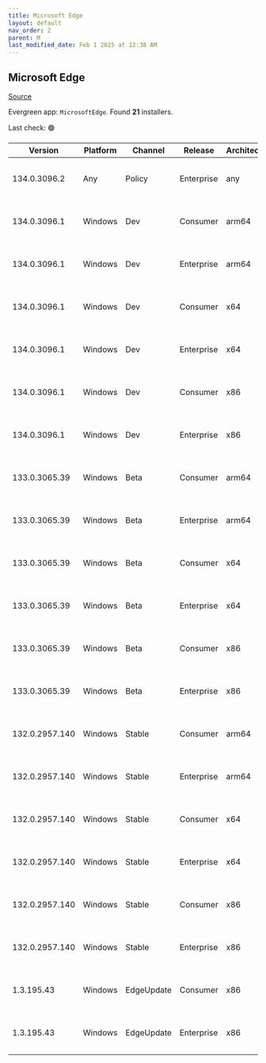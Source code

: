 ```yaml
---
title: Microsoft Edge
layout: default
nav_order: 2
parent: M
last_modified_date: Feb 1 2025 at 12:38 AM
---
```


## Microsoft Edge

[Source](https://www.microsoft.com/edge)

Evergreen app: `MicrosoftEdge`. Found **21** installers.

Last check: 🟢

| Version        | Platform | Channel    | Release    | Architecture | Hash                                                             | URI                                                                                                                                                                                                                                                                                                                      |
| -------------- | -------- | ---------- | ---------- | ------------ | ---------------------------------------------------------------- | ------------------------------------------------------------------------------------------------------------------------------------------------------------------------------------------------------------------------------------------------------------------------------------------------------------------------ |
| 134.0.3096.2   | Any      | Policy     | Enterprise | any          | 321380E0FB083E9450D782958FF9A97427AFCC2D713F2FEE7AF08676F084697E | [https://msedge.sf.dl.delivery.mp.microsoft.com/filestreamingservice/files/e318f874-5d4f-4345-8e29-051d9245bfb3/MicrosoftEdgePolicyTemplates.cab](https://msedge.sf.dl.delivery.mp.microsoft.com/filestreamingservice/files/e318f874-5d4f-4345-8e29-051d9245bfb3/MicrosoftEdgePolicyTemplates.cab)                       |
| 134.0.3096.1   | Windows  | Dev        | Consumer   | arm64        | 1C20A41044BACE03373301754520AB624E3564EE3D0312ABF79A3C27B14DA166 | [https://msedge.sf.dl.delivery.mp.microsoft.com/filestreamingservice/files/1611d3ac-193e-4923-9bbd-01c69683ba01/MicrosoftEdgeDevEnterpriseARM64.msi](https://msedge.sf.dl.delivery.mp.microsoft.com/filestreamingservice/files/1611d3ac-193e-4923-9bbd-01c69683ba01/MicrosoftEdgeDevEnterpriseARM64.msi)                 |
| 134.0.3096.1   | Windows  | Dev        | Enterprise | arm64        | 1C20A41044BACE03373301754520AB624E3564EE3D0312ABF79A3C27B14DA166 | [https://msedge.sf.dl.delivery.mp.microsoft.com/filestreamingservice/files/1611d3ac-193e-4923-9bbd-01c69683ba01/MicrosoftEdgeDevEnterpriseARM64.msi](https://msedge.sf.dl.delivery.mp.microsoft.com/filestreamingservice/files/1611d3ac-193e-4923-9bbd-01c69683ba01/MicrosoftEdgeDevEnterpriseARM64.msi)                 |
| 134.0.3096.1   | Windows  | Dev        | Consumer   | x64          | 4FFBBC8E62A3326EFD9A63027772F379B6193E8F85A66584F9AE452A598A606A | [https://msedge.sf.dl.delivery.mp.microsoft.com/filestreamingservice/files/3125cf82-c173-4e7e-98b9-a0758c51929d/MicrosoftEdgeDevEnterpriseX64.msi](https://msedge.sf.dl.delivery.mp.microsoft.com/filestreamingservice/files/3125cf82-c173-4e7e-98b9-a0758c51929d/MicrosoftEdgeDevEnterpriseX64.msi)                     |
| 134.0.3096.1   | Windows  | Dev        | Enterprise | x64          | 4FFBBC8E62A3326EFD9A63027772F379B6193E8F85A66584F9AE452A598A606A | [https://msedge.sf.dl.delivery.mp.microsoft.com/filestreamingservice/files/3125cf82-c173-4e7e-98b9-a0758c51929d/MicrosoftEdgeDevEnterpriseX64.msi](https://msedge.sf.dl.delivery.mp.microsoft.com/filestreamingservice/files/3125cf82-c173-4e7e-98b9-a0758c51929d/MicrosoftEdgeDevEnterpriseX64.msi)                     |
| 134.0.3096.1   | Windows  | Dev        | Consumer   | x86          | D5F13A8B7A11B61648E1FC279B9F3CAD76283843F380FC3356B6187AC2D4CF1E | [https://msedge.sf.dl.delivery.mp.microsoft.com/filestreamingservice/files/ba62a34d-1441-4657-af45-7fbae70c9545/MicrosoftEdgeDevEnterpriseX86.msi](https://msedge.sf.dl.delivery.mp.microsoft.com/filestreamingservice/files/ba62a34d-1441-4657-af45-7fbae70c9545/MicrosoftEdgeDevEnterpriseX86.msi)                     |
| 134.0.3096.1   | Windows  | Dev        | Enterprise | x86          | D5F13A8B7A11B61648E1FC279B9F3CAD76283843F380FC3356B6187AC2D4CF1E | [https://msedge.sf.dl.delivery.mp.microsoft.com/filestreamingservice/files/ba62a34d-1441-4657-af45-7fbae70c9545/MicrosoftEdgeDevEnterpriseX86.msi](https://msedge.sf.dl.delivery.mp.microsoft.com/filestreamingservice/files/ba62a34d-1441-4657-af45-7fbae70c9545/MicrosoftEdgeDevEnterpriseX86.msi)                     |
| 133.0.3065.39  | Windows  | Beta       | Consumer   | arm64        | 126E30FB805DA20D55D58B263A321E5BCB7B29C304DE974C8069FD2A286A4BB7 | [https://msedge.sf.dl.delivery.mp.microsoft.com/filestreamingservice/files/71c6e5b3-63be-414e-b5d2-ffd6861f61cb/MicrosoftEdgeBetaEnterpriseARM64.msi](https://msedge.sf.dl.delivery.mp.microsoft.com/filestreamingservice/files/71c6e5b3-63be-414e-b5d2-ffd6861f61cb/MicrosoftEdgeBetaEnterpriseARM64.msi)               |
| 133.0.3065.39  | Windows  | Beta       | Enterprise | arm64        | 126E30FB805DA20D55D58B263A321E5BCB7B29C304DE974C8069FD2A286A4BB7 | [https://msedge.sf.dl.delivery.mp.microsoft.com/filestreamingservice/files/71c6e5b3-63be-414e-b5d2-ffd6861f61cb/MicrosoftEdgeBetaEnterpriseARM64.msi](https://msedge.sf.dl.delivery.mp.microsoft.com/filestreamingservice/files/71c6e5b3-63be-414e-b5d2-ffd6861f61cb/MicrosoftEdgeBetaEnterpriseARM64.msi)               |
| 133.0.3065.39  | Windows  | Beta       | Consumer   | x64          | 5760BE614706BD228B749B08E48899D237982A1DF89F112A05C43AD993D070E1 | [https://msedge.sf.dl.delivery.mp.microsoft.com/filestreamingservice/files/7959a034-f751-49b6-900b-7edb5b485a0d/MicrosoftEdgeBetaEnterpriseX64.msi](https://msedge.sf.dl.delivery.mp.microsoft.com/filestreamingservice/files/7959a034-f751-49b6-900b-7edb5b485a0d/MicrosoftEdgeBetaEnterpriseX64.msi)                   |
| 133.0.3065.39  | Windows  | Beta       | Enterprise | x64          | 5760BE614706BD228B749B08E48899D237982A1DF89F112A05C43AD993D070E1 | [https://msedge.sf.dl.delivery.mp.microsoft.com/filestreamingservice/files/7959a034-f751-49b6-900b-7edb5b485a0d/MicrosoftEdgeBetaEnterpriseX64.msi](https://msedge.sf.dl.delivery.mp.microsoft.com/filestreamingservice/files/7959a034-f751-49b6-900b-7edb5b485a0d/MicrosoftEdgeBetaEnterpriseX64.msi)                   |
| 133.0.3065.39  | Windows  | Beta       | Consumer   | x86          | 026A264424371B7B8E380955F418555AD344B295FF3E1F21507E6CF63F199176 | [https://msedge.sf.dl.delivery.mp.microsoft.com/filestreamingservice/files/965dbd3a-f1fe-4d47-81d2-e16dcad33771/MicrosoftEdgeBetaEnterpriseX86.msi](https://msedge.sf.dl.delivery.mp.microsoft.com/filestreamingservice/files/965dbd3a-f1fe-4d47-81d2-e16dcad33771/MicrosoftEdgeBetaEnterpriseX86.msi)                   |
| 133.0.3065.39  | Windows  | Beta       | Enterprise | x86          | 026A264424371B7B8E380955F418555AD344B295FF3E1F21507E6CF63F199176 | [https://msedge.sf.dl.delivery.mp.microsoft.com/filestreamingservice/files/965dbd3a-f1fe-4d47-81d2-e16dcad33771/MicrosoftEdgeBetaEnterpriseX86.msi](https://msedge.sf.dl.delivery.mp.microsoft.com/filestreamingservice/files/965dbd3a-f1fe-4d47-81d2-e16dcad33771/MicrosoftEdgeBetaEnterpriseX86.msi)                   |
| 132.0.2957.140 | Windows  | Stable     | Consumer   | arm64        | E1840E8AC7816ADC7FFD2F346E2935B8EFD4D49A9B3D08AAA141ACEC697C296C | [https://msedge.sf.dl.delivery.mp.microsoft.com/filestreamingservice/files/70188ee3-3960-4f5a-b3d0-4b4249efe7be/MicrosoftEdgeEnterpriseARM64.msi](https://msedge.sf.dl.delivery.mp.microsoft.com/filestreamingservice/files/70188ee3-3960-4f5a-b3d0-4b4249efe7be/MicrosoftEdgeEnterpriseARM64.msi)                       |
| 132.0.2957.140 | Windows  | Stable     | Enterprise | arm64        | E1840E8AC7816ADC7FFD2F346E2935B8EFD4D49A9B3D08AAA141ACEC697C296C | [https://msedge.sf.dl.delivery.mp.microsoft.com/filestreamingservice/files/70188ee3-3960-4f5a-b3d0-4b4249efe7be/MicrosoftEdgeEnterpriseARM64.msi](https://msedge.sf.dl.delivery.mp.microsoft.com/filestreamingservice/files/70188ee3-3960-4f5a-b3d0-4b4249efe7be/MicrosoftEdgeEnterpriseARM64.msi)                       |
| 132.0.2957.140 | Windows  | Stable     | Consumer   | x64          | F932FCFC47F4B3F00E2620C158953EDAA16D9011B1F9B89EE96DC1A06C8CF5E3 | [https://msedge.sf.dl.delivery.mp.microsoft.com/filestreamingservice/files/35f200dc-46f7-46fc-8f97-f29bf1babe1e/MicrosoftEdgeEnterpriseX64.msi](https://msedge.sf.dl.delivery.mp.microsoft.com/filestreamingservice/files/35f200dc-46f7-46fc-8f97-f29bf1babe1e/MicrosoftEdgeEnterpriseX64.msi)                           |
| 132.0.2957.140 | Windows  | Stable     | Enterprise | x64          | F932FCFC47F4B3F00E2620C158953EDAA16D9011B1F9B89EE96DC1A06C8CF5E3 | [https://msedge.sf.dl.delivery.mp.microsoft.com/filestreamingservice/files/35f200dc-46f7-46fc-8f97-f29bf1babe1e/MicrosoftEdgeEnterpriseX64.msi](https://msedge.sf.dl.delivery.mp.microsoft.com/filestreamingservice/files/35f200dc-46f7-46fc-8f97-f29bf1babe1e/MicrosoftEdgeEnterpriseX64.msi)                           |
| 132.0.2957.140 | Windows  | Stable     | Consumer   | x86          | 0FC26C8A877A1806A9686EAF147A5592C08E79FF1E20708FD75B02217BFE08D3 | [https://msedge.sf.dl.delivery.mp.microsoft.com/filestreamingservice/files/a86b692b-ab58-4a90-b28c-4c9c99ae414d/MicrosoftEdgeEnterpriseX86.msi](https://msedge.sf.dl.delivery.mp.microsoft.com/filestreamingservice/files/a86b692b-ab58-4a90-b28c-4c9c99ae414d/MicrosoftEdgeEnterpriseX86.msi)                           |
| 132.0.2957.140 | Windows  | Stable     | Enterprise | x86          | 0FC26C8A877A1806A9686EAF147A5592C08E79FF1E20708FD75B02217BFE08D3 | [https://msedge.sf.dl.delivery.mp.microsoft.com/filestreamingservice/files/a86b692b-ab58-4a90-b28c-4c9c99ae414d/MicrosoftEdgeEnterpriseX86.msi](https://msedge.sf.dl.delivery.mp.microsoft.com/filestreamingservice/files/a86b692b-ab58-4a90-b28c-4c9c99ae414d/MicrosoftEdgeEnterpriseX86.msi)                           |
| 1.3.195.43     | Windows  | EdgeUpdate | Consumer   | x86          | DAC76CE6445BAEAE894875C114C76F95507539CB32A581F152B6F4ED4FF43819 | [https://msedge.sf.dl.delivery.mp.microsoft.com/filestreamingservice/files/ff8e6bca-29e7-4bac-a944-15bc3997888f/MicrosoftEdgeUpdateSetup_X86_1.3.195.43.exe](https://msedge.sf.dl.delivery.mp.microsoft.com/filestreamingservice/files/ff8e6bca-29e7-4bac-a944-15bc3997888f/MicrosoftEdgeUpdateSetup_X86_1.3.195.43.exe) |
| 1.3.195.43     | Windows  | EdgeUpdate | Enterprise | x86          | DAC76CE6445BAEAE894875C114C76F95507539CB32A581F152B6F4ED4FF43819 | [https://msedge.sf.dl.delivery.mp.microsoft.com/filestreamingservice/files/ff8e6bca-29e7-4bac-a944-15bc3997888f/MicrosoftEdgeUpdateSetup_X86_1.3.195.43.exe](https://msedge.sf.dl.delivery.mp.microsoft.com/filestreamingservice/files/ff8e6bca-29e7-4bac-a944-15bc3997888f/MicrosoftEdgeUpdateSetup_X86_1.3.195.43.exe) |
